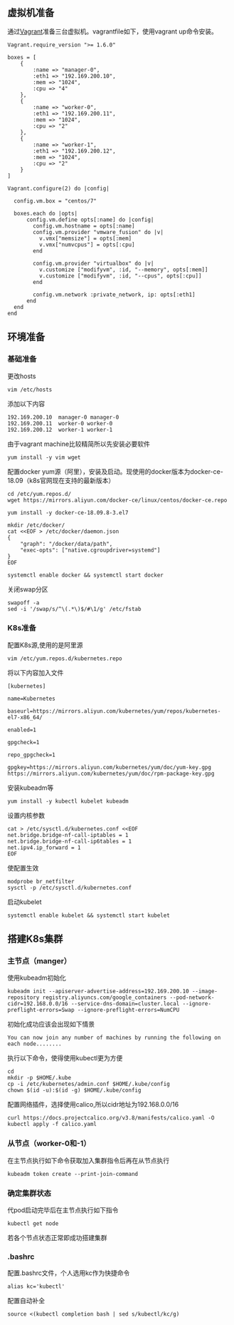## 虚拟机准备

通过[Vagrant](<https://www.vagrantup.com/>)准备三台虚拟机。vagrantfile如下，使用vagrant up命令安装。

```vagrant
Vagrant.require_version ">= 1.6.0"

boxes = [
    {
        :name => "manager-0",
        :eth1 => "192.169.200.10",
        :mem => "1024",
        :cpu => "4"
    },
    {
        :name => "worker-0",
        :eth1 => "192.169.200.11",
        :mem => "1024",
        :cpu => "2"
    },
    {
        :name => "worker-1",
        :eth1 => "192.169.200.12",
        :mem => "1024",
        :cpu => "2"
    }
]

Vagrant.configure(2) do |config|

  config.vm.box = "centos/7"

  boxes.each do |opts|
      config.vm.define opts[:name] do |config|
        config.vm.hostname = opts[:name]
        config.vm.provider "vmware_fusion" do |v|
          v.vmx["memsize"] = opts[:mem]
          v.vmx["numvcpus"] = opts[:cpu]
        end

        config.vm.provider "virtualbox" do |v|
          v.customize ["modifyvm", :id, "--memory", opts[:mem]]
          v.customize ["modifyvm", :id, "--cpus", opts[:cpu]]
        end

        config.vm.network :private_network, ip: opts[:eth1]
      end
  end
end
```

## 环境准备

### 基础准备

更改hosts

```shell
vim /etc/hosts
```

添加以下内容

```shell
192.169.200.10  manager-0 manager-0
192.169.200.11  worker-0 worker-0
192.169.200.12  worker-1 worker-1
```

由于vagrant machine比较精简所以先安装必要软件

```shell
yum install -y vim wget
```

配置docker yum源（阿里），安装及启动。现使用的docker版本为docker-ce-18.09（k8s官网现在支持的最新版本）

```shell
cd /etc/yum.repos.d/
wget https://mirrors.aliyun.com/docker-ce/linux/centos/docker-ce.repo

yum install -y docker-ce-18.09.8-3.el7

mkdir /etc/docker/
cat <<EOF > /etc/docker/daemon.json
{
    "graph": "/docker/data/path",
    "exec-opts": ["native.cgroupdriver=systemd"]
}
EOF

systemctl enable docker && systemctl start docker
```

关闭swap分区

```shell
swapoff -a
sed -i '/swap/s/^\(.*\)$/#\1/g' /etc/fstab
```

### K8s准备

配置K8s源,使用的是阿里源

```shell
vim /etc/yum.repos.d/kubernetes.repo
```

将以下内容加入文件
```shell
[kubernetes]

name=Kubernetes

baseurl=https://mirrors.aliyun.com/kubernetes/yum/repos/kubernetes-el7-x86_64/

enabled=1

gpgcheck=1

repo_gpgcheck=1

gpgkey=https://mirrors.aliyun.com/kubernetes/yum/doc/yum-key.gpg https://mirrors.aliyun.com/kubernetes/yum/doc/rpm-package-key.gpg
```

安装kubeadm等

```shell
yum install -y kubectl kubelet kubeadm
```

设置内核参数

```shell
cat > /etc/sysctl.d/kubernetes.conf <<EOF
net.bridge.bridge-nf-call-iptables = 1
net.bridge.bridge-nf-call-ip6tables = 1
net.ipv4.ip_forward = 1
EOF
```

使配置生效

```shell
modprobe br_netfilter
sysctl -p /etc/sysctl.d/kubernetes.conf
```

启动kubelet

```shell
systemctl enable kubelet && systemctl start kubelet
```

## 搭建K8s集群

### 主节点（manger）

使用kubeadm初始化

```shell
kubeadm init --apiserver-advertise-address=192.169.200.10 --image-repository registry.aliyuncs.com/google_containers --pod-network-cidr=192.168.0.0/16 --service-dns-domain=cluster.local --ignore-preflight-errors=Swap --ignore-preflight-errors=NumCPU
```

初始化成功应该会出现如下情景

```shell
You can now join any number of machines by running the following on each node........
```

执行以下命令，使得使用kubectl更为方便

```shell
cd
mkdir -p $HOME/.kube
cp -i /etc/kubernetes/admin.conf $HOME/.kube/config
chown $(id -u):$(id -g) $HOME/.kube/config
```

配置网络插件，选择使用calico,所以cidr地址为192.168.0.0/16

```shell
curl https://docs.projectcalico.org/v3.8/manifests/calico.yaml -O
kubectl apply -f calico.yaml
```

### 从节点（worker-0和-1）

在主节点执行如下命令获取加入集群指令后再在从节点执行

```shell
kubeadm token create --print-join-command
```

### 确定集群状态

代pod启动完毕后在主节点执行如下指令

```shell
kubectl get node
```

若各个节点状态正常即成功搭建集群

### .bashrc

配置.bashrc文件，个人选用kc作为快捷命令

```shell
alias kc='kubectl'
```

配置自动补全

```shell
source <(kubectl completion bash | sed s/kubectl/kc/g)
```

